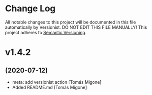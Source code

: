 # Change Log

All notable changes to this project will be documented in this file
automatically by Versionist. DO NOT EDIT THIS FILE MANUALLY!
This project adheres to [Semantic Versioning](http://semver.org/).

# v1.4.2
## (2020-07-12)

* meta: add versionist action [Tomás Migone]
* Added README.md [Tomás Migone]
